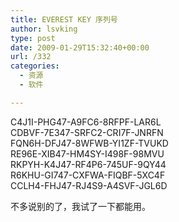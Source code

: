 ```yaml
---
title: EVEREST KEY 序列号
author: lsvking
type: post
date: 2009-01-29T15:32:40+00:00
url: /332
categories:
  - 资源
  - 软件

---
```

C4J1I-PHG47-A9FC6-8RFPF-LAR6L   
CDBVF-7E347-SRFC2-CRI7F-JNRFN   
FQN6H-DFJ47-8WFWB-YI1ZF-TVUKD   
RE96E-XIB47-HM4SY-I498F-98MVU   
RKPYH-K4J47-RF4P6-745UF-9QY44   
R6KHU-GI747-CXFWA-FIQBF-5XC4F   
CCLH4-FHJ47-RJ4S9-A4SVF-JGL6D

不多说别的了，我试了一下都能用。